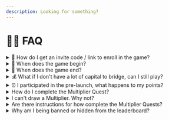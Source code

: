 ```yaml
---
description: Looking for something?
---
```


# 🙋‍♀️ FAQ

<details>

<summary>🎁 How do I get an invite code / link to enroll in the game?</summary>

[https://flipsidecrypto.xyz/grail/aptos/s1?code=U3CK8](https://flipsidecrypto.xyz/grail/aptos/s1?code=U3CK8)

</details>

<details>

<summary>🛫 When does the game begin? </summary>

The game begins Monday, May 6th at 2 pm ET.

</details>

<details>

<summary>🛬 When does the game end?</summary>

The game ends Friday, May 31st at 11:59 pm ET.

</details>

<details>

<summary>💰 What if I don't have a lot of capital to bridge, can I still play?</summary>

Yes! There are 6 different prize levels designed for players with varying levels of capital. Additionally, Multiplier Quests serve as a mechanism to balance the playing field, enabling strategy and luck to contribute to the final outcome.&#x20;

</details>

<details>

<summary>⏰ I participated in the pre-launch, what happens to my points?</summary>

If you participated in the pre-launch by bridging capital, you will continue to earn your points per second so long as your capital remains bridged.&#x20;

</details>

<details>

<summary>How do I complete the Multiplier Quest?</summary>

Complete the action described in the Multiplier Quest tile with the Aptos address you enrolled in the tournament with and Grail will automatically register it as completed when it occurs on-chain. The Game board will update to signal that the Multiplier Quest has been completed and a multiplier collected.

</details>

<details>

<summary>I can't draw a Multiplier. Why not?</summary>

You cannot draw your first multiplier until you have added a minimum of 3 multipliers to your deck! To add these multipliers to your deck complete a minimum of 3 Multiplier Quests.&#x20;

If you have already built a base deck of 3 and used your initial draw you will receive a new draw every 24 hours. These draws are cumulative.&#x20;

</details>

<details>

<summary>Are there instructions for how complete the Multiplier Quests?</summary>

You must do your own research and determine how to complete the Multiplier Quest to collect the Multiplier.&#x20;

</details>

<details>

<summary>Why am I being banned or hidden from the leaderboard?</summary>

If you cycle you will be banned :(&#x20;

</details>
